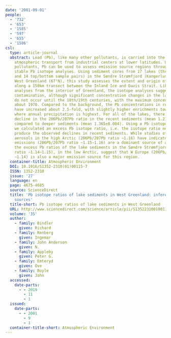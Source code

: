 ```yaml
---
date: '2001-09-01'
people:
  - '732'
  - '653'
  - '1585'
  - '597'
  - '655'
  - '1586'
csl:
  type: article-journal
  abstract: Lead (Pb), like many other pollutants, is carried into the Arctic by long-range
    atmospheric transport from industrial centers at lower latitudes. Unlike other
    pollutants, Pb can be used to assess emission source regions through the use of
    stable Pb isotope analyses. Using sediment cores from 17 lakes (three profiles
    and 14 top/bottom sample pairs) in the Søndre Strømfjord (Kangerlussuaq) region,
    West Greenland (67°N), this study assesses the extent and origin of Pb pollution
    along a 150km transect between the Inland Ice and Davis Strait. Like ice core
    analyses from the interior of Greenland, the isotope analyses suggest pre-industrial
    contamination, although significant concentration changes in the lake sediments
    do not occur until the 18th/19th centuries, with the maximum concentrations occurring
    about 1970. Compared to the background, the Pb concentrations in recent sediments
    have increased about 2.5-fold, with slightly higher enrichments towards the coast,
    where annual precipitation is highest. For all of the lakes, there is a major
    decline in the 206Pb/207Pb ratio in the recent sediments (mean 1.218±0.030) as
    compared to deeper sediments (mean 1.365±0.084). Using a Pb isotope mixing model,
    we calculated an excess Pb isotope ratio, i.e. the isotope ratio necessary to
    produce the observed declines in recent sediments. While studies of atmospheric
    aerosols in the high Arctic (206Pb/207Pb ratio ∼1.16) have indicated that Russian
    emissions (206Pb/207Pb ratio ∼1.15–1.16) are a dominant source of arctic pollution,
    the excess Pb ratios of the lake sediments in the Søndre Strømfjord region (206Pb/207Pb
    ratio ∼1.14–1.15), in the low Arctic, suggest that W Europe (206Pb/207Pb ratio
    ∼1.14) is also a major emission source for this region.
  container-title: Atmospheric Environment
  DOI: 10.1016/S1352-2310(01)00115-7
  ISSN: 1352-2310
  issue: '27'
  language: en
  page: 4675-4685
  source: ScienceDirect
  title: 'Pb isotope ratios of lake sediments in West Greenland: inferences on pollution
    sources'
  title-short: Pb isotope ratios of lake sediments in West Greenland
  URL: http://www.sciencedirect.com/science/article/pii/S1352231001001157
  volume: '35'
  author:
    - family: Bindler
      given: Richard
    - family: Renberg
      given: Ingemar
    - family: John Anderson
      given: N.
    - family: Appleby
      given: Peter G.
    - family: Emteryd
      given: Ove
    - family: Boyle
      given: John
  accessed:
    date-parts:
      - - 2019
        - 11
        - 1
  issued:
    date-parts:
      - - 2001
        - 9
        - 1
  container-title-short: Atmospheric Environment
---
```

